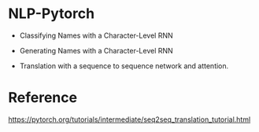 # NLP-Pytorch

+ Classifying Names with a Character-Level RNN

+ Generating Names with a Character-Level RNN 

+ Translation with a sequence to sequence network and attention.

# Reference

https://pytorch.org/tutorials/intermediate/seq2seq_translation_tutorial.html
